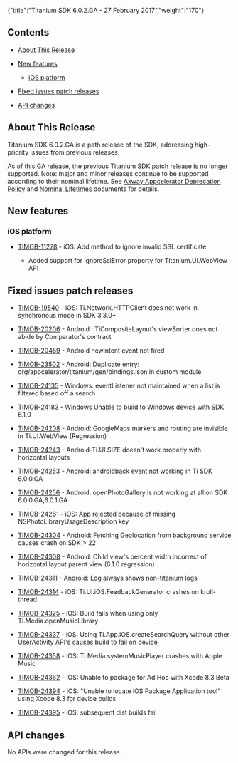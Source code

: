 {"title":"Titanium SDK 6.0.2.GA - 27 February 2017","weight":"170"}

## Contents

* [About This Release](#about-this-release)

* [New features](#new-features)

    * [iOS platform](#ios-platform)

* [Fixed issues patch releases](#fixed-issues-patch-releases)

* [API changes](#api-changes)

## About This Release

Titanium SDK 6.0.2.GA is a path release of the SDK, addressing high-priority issues from previous releases.

As of this GA release, the previous Titanium SDK patch release is no longer supported. Note: major and minor releases continue to be supported according to their nominal lifetime. See [Axway Appcelerator Deprecation Policy](/docs/appc/AMPLIFY_Appcelerator_Services_Overview/Axway_Appcelerator_Deprecation_Policy/) and [Nominal Lifetimes](/docs/appc/AMPLIFY_Appcelerator_Services_Overview/Axway_Appcelerator_Product_Lifecycle/#nominal-lifetimes) documents for details.

## New features

### iOS platform

* [TIMOB-11278](https://jira.appcelerator.org/browse/TIMOB-11278) - iOS: Add method to ignore invalid SSL certificate

    * Added support for ignoreSslError property for Titanium.UI.WebView API

## Fixed issues patch releases

* [TIMOB-19540](https://jira.appcelerator.org/browse/TIMOB-19540) - iOS: Ti.Network.HTTPClient does not work in synchronous mode in SDK 3.3.0+

* [TIMOB-20206](https://jira.appcelerator.org/browse/TIMOB-20206) - Android : TiCompositeLayout's viewSorter does not abide by Comparator's contract

* [TIMOB-20459](https://jira.appcelerator.org/browse/TIMOB-20459) - Android newintent event not fired

* [TIMOB-23502](https://jira.appcelerator.org/browse/TIMOB-23502) - Android: Duplicate entry: org/appcelerator/titanium/gen/bindings.json in custom module

* [TIMOB-24135](https://jira.appcelerator.org/browse/TIMOB-24135) - Windows: eventListener not maintained when a list is filtered based off a search

* [TIMOB-24183](https://jira.appcelerator.org/browse/TIMOB-24183) - Windows Unable to build to Windows device with SDK 6.1.0

* [TIMOB-24208](https://jira.appcelerator.org/browse/TIMOB-24208) - Android: GoogleMaps markers and routing are invisible in Ti.UI.WebView (Regression)

* [TIMOB-24243](https://jira.appcelerator.org/browse/TIMOB-24243) - Android-Ti.UI.SIZE doesn't work properly with horizontal layouts

* [TIMOB-24253](https://jira.appcelerator.org/browse/TIMOB-24253) - Android: androidback event not working in Ti SDK 6.0.0.GA

* [TIMOB-24256](https://jira.appcelerator.org/browse/TIMOB-24256) - Android: openPhotoGallery is not working at all on SDK 6.0.0.GA,6.0.1.GA

* [TIMOB-24261](https://jira.appcelerator.org/browse/TIMOB-24261) - iOS: App rejected because of missing NSPhotoLibraryUsageDescription key

* [TIMOB-24304](https://jira.appcelerator.org/browse/TIMOB-24304) - Android: Fetching Geolocation from background service causes crash on SDK > 22

* [TIMOB-24308](https://jira.appcelerator.org/browse/TIMOB-24308) - Android: Child view's percent width incorrect of horizontal layout parent view (6.1.0 regression)

* [TIMOB-24311](https://jira.appcelerator.org/browse/TIMOB-24311) - Android: Log always shows non-titanium logs

* [TIMOB-24314](https://jira.appcelerator.org/browse/TIMOB-24314) - iOS: Ti.UI.iOS.FeedbackGenerator crashes on kroll-thread

* [TIMOB-24325](https://jira.appcelerator.org/browse/TIMOB-24325) - iOS: Build fails when using only Ti.Media.openMusicLibrary

* [TIMOB-24337](https://jira.appcelerator.org/browse/TIMOB-24337) - iOS: Using Ti.App.iOS.createSearchQuery without other UserActivity API's causes build to fail on device

* [TIMOB-24358](https://jira.appcelerator.org/browse/TIMOB-24358) - iOS: Ti.Media.systemMusicPlayer crashes with Apple Music

* [TIMOB-24362](https://jira.appcelerator.org/browse/TIMOB-24362) - iOS: Unable to package for Ad Hoc with Xcode 8.3 Beta

* [TIMOB-24394](https://jira.appcelerator.org/browse/TIMOB-24394) - iOS: "Unable to locate iOS Package Application tool" using Xcode 8.3 for device builds

* [TIMOB-24395](https://jira.appcelerator.org/browse/TIMOB-24395) - iOS: subsequent dist builds fail

## API changes

No APIs were changed for this release.
